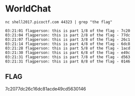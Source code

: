 # WorldChat

	nc shell2017.picoctf.com 44323 | grep "the flag"

	03:21:01 flagperson: this is part 1/8 of the flag - 7c20
	03:21:04 flagperson: this is part 2/8 of the flag - 77dc
	03:21:07 flagperson: this is part 3/8 of the flag - 26c1
	03:21:14 flagperson: this is part 4/8 of the flag - 6dc8
	03:21:28 flagperson: this is part 5/8 of the flag - 1acd
	03:21:30 flagperson: this is part 6/8 of the flag - e49c
	03:21:31 flagperson: this is part 7/8 of the flag - d563
	03:21:31 flagperson: this is part 8/8 of the flag - 0146

## FLAG

7c2077dc26c16dc81acde49cd5630146

